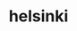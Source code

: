 ---
title: helsinki
description: Helsinki open data R tools
link: https://github.com/ropengov/helsinki
github: https://github.com/ropengov/helsinki
cran: http://cran.r-project.org/web/packages/helsinki/index.html
category: ropengov
tutorial: true
---
